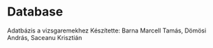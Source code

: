 # Database
Adatbázis a vizsgaremekhez
Készítette: Barna Marcell Tamás, Dömösi András, Saceanu Krisztián
